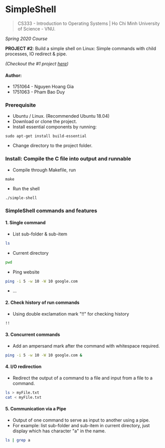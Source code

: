# SimpleShell
> CS333 - Introduction to Operating Systems | Ho Chi Minh University of Science - VNU.

*Spring 2020 Course*

**PROJECT #2**: Build a simple shell on Linux: Simple commands with child processes, IO redirect &amp; pipe.

*(Checkout the #1 project [here](https://github.com/nhgia/RandomNumber-LinuxKernelModule))*

#### Author:
- 1751064 - Nguyen Hoang Gia 
- 1751063 - Pham Bao Duy


### Prerequisite
- Ubuntu / Linux. (Recommended Ubuntu 18.04)
- Download or clone the project.
- Install essential components by running:
```shell
sudo apt-get install build-essential
```
- Change directory to the project folder.

### Install: Compile the C file into output and runnable
- Compile through Makefile, run
```shell
make
```
- Run the shell
```shell
./simple-shell
```


### SimpleShell commands and features
#### 1. Single command
- List sub-folder & sub-item
```bash
ls
```
- Current directory
```bash
pwd
```
- Ping website
```bash
ping -i 5 -w 10 -W 10 google.com
```
- ...

#### 2. Check history of run commands
- Using double exclamation mark "!!" for checking history
```bash
!!
```

#### 3. Concurrent commands
- Add an ampersand mark after the command with whitespace required.
```bash
ping -i 5 -w 10 -W 10 google.com &
```

#### 4. I/O redirection
- Redirect the output of a command to a file and input from a file to a command.
```bash
ls > myFile.txt
cat < myFile.txt
```

#### 5. Communication via a Pipe
- Output of one command to serve as input to another using a pipe.
- For example: list sub-folder and sub-item in current directory, just display which has character "a" in the name.
```bash
ls | grep a
```
